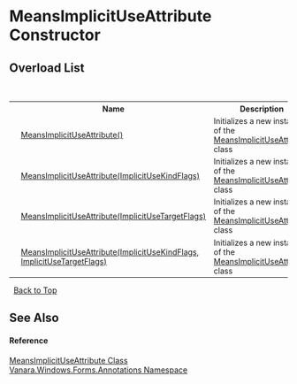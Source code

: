 # MeansImplicitUseAttribute Constructor 
 


## Overload List
&nbsp;<table><tr><th></th><th>Name</th><th>Description</th></tr><tr><td>![Public method](media/pubmethod.gif "Public method")</td><td><a href="8263d7c3-eee1-9e01-0b96-b689a1e0c6b9">MeansImplicitUseAttribute()</a></td><td>
Initializes a new instance of the <a href="d96636fe-0a7e-83ca-8d1d-4d37c5056985">MeansImplicitUseAttribute</a> class</td></tr><tr><td>![Public method](media/pubmethod.gif "Public method")</td><td><a href="4c86f702-74c3-6040-40f4-fdf046c7dfe7">MeansImplicitUseAttribute(ImplicitUseKindFlags)</a></td><td>
Initializes a new instance of the <a href="d96636fe-0a7e-83ca-8d1d-4d37c5056985">MeansImplicitUseAttribute</a> class</td></tr><tr><td>![Public method](media/pubmethod.gif "Public method")</td><td><a href="2b6716cb-06b7-261b-3a7c-a9336a663738">MeansImplicitUseAttribute(ImplicitUseTargetFlags)</a></td><td>
Initializes a new instance of the <a href="d96636fe-0a7e-83ca-8d1d-4d37c5056985">MeansImplicitUseAttribute</a> class</td></tr><tr><td>![Public method](media/pubmethod.gif "Public method")</td><td><a href="d92f9ec0-09c4-afbd-3a74-797598ca0838">MeansImplicitUseAttribute(ImplicitUseKindFlags, ImplicitUseTargetFlags)</a></td><td>
Initializes a new instance of the <a href="d96636fe-0a7e-83ca-8d1d-4d37c5056985">MeansImplicitUseAttribute</a> class</td></tr></table>&nbsp;
<a href="#meansimplicituseattribute-constructor">Back to Top</a>

## See Also


#### Reference
<a href="d96636fe-0a7e-83ca-8d1d-4d37c5056985">MeansImplicitUseAttribute Class</a><br /><a href="600255aa-5477-7018-00f3-14fce5adebc9">Vanara.Windows.Forms.Annotations Namespace</a><br />